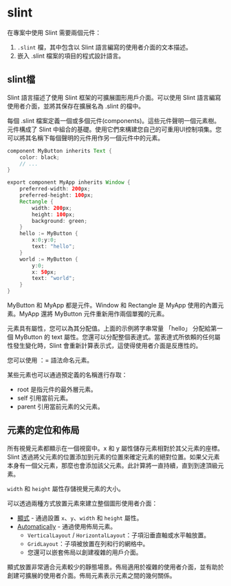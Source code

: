# slint

在專案中使用 Slint 需要兩個元件：

1. `.slint` 檔，其中包含以 Slint 語言編寫的使用者介面的文本描述。
2. 嵌入 .slint 檔案的項目的程式設計語言。

## slint檔

Slint 語言描述了使用 Slint 框架的可擴展圖形用戶介面。可以使用 Slint 語言編寫使用者介面，並將其保存在擴展名為 .slint 的檔中。

每個 .slint 檔案定義一個或多個元件(components)。這些元件聲明一個元素樹。元件構成了 Slint 中組合的基礎。使用它們來構建您自己的可重用UI控制項集。您可以將其名稱下每個聲明的元件用作另一個元件中的元素。

```java
component MyButton inherits Text {
    color: black;
    // ...
}

export component MyApp inherits Window {
    preferred-width: 200px;
    preferred-height: 100px;
    Rectangle {
        width: 200px;
        height: 100px;
        background: green;
    }
    hello := MyButton {
        x:0;y:0;
        text: "hello";
    }
    world := MyButton {
        y:0;
        x: 50px;
        text: "world";
    }
}
```

MyButton 和 MyApp 都是元件。Window 和 Rectangle 是 MyApp 使用的內置元素。MyApp 還將 MyButton 元件重新用作兩個單獨的元素。

元素具有屬性，您可以為其分配值。上面的示例將字串常量 「hello」 分配給第一個 MyButton 的 text 屬性。您還可以分配整個表達式。當表達式所依賴的任何屬性發生變化時，Slint 會重新計算表示式，這使得使用者介面是反應性的。

您可以使用 ：= 語法命名元素。

某些元素也可以通過預定義的名稱進行存取：

* root 是指元件的最外層元素。
* self 引用當前元素。
* parent 引用當前元素的父元素。

## 元素的定位和佈局

所有視覺元素都顯示在一個視窗中。x 和 y 屬性儲存元素相對於其父元素的座標。Slint 透過將父元素的位置添加到元素的位置來確定元素的絕對位置。如果父元素本身有一個父元素，那麼也會添加該父元素。此計算將一直持續，直到到達頂級元素。

`width` 和 `height` 屬性存儲視覺元素的大小。

可以透過兩種方式放置元素來建立整個圖形使用者介面：

* [顯式](https://docs.slint.dev/latest/docs/slint/src/language/concepts/layouting#explicit-placement) - 通過設置 `x`、`y`、`width` 和 `height` 屬性。
* [Automatically](https://docs.slint.dev/latest/docs/slint/src/language/concepts/layouting#automatic-placement-using-layouts) - 通過使用佈局元素。
  * `VerticalLayout` / `HorizontalLayout`：子項沿垂直軸或水平軸放置。
  * `GridLayout`：子項被放置在列和行的網格中。
  * 您還可以嵌套佈局以創建複雜的用戶介面。

顯式放置非常適合元素較少的靜態場景。佈局適用於複雜的使用者介面，並有助於創建可擴展的使用者介面。佈局元素表示元素之間的幾何關係。
